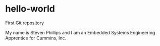 # hello-world
First Git repository

My name is Steven Phillips and I am an Embedded Systems Engineering Apprentice for Cummins, Inc.

